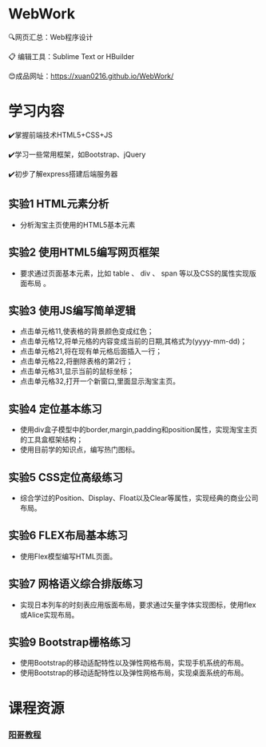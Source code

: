 # WebWork

🔍网页汇总：Web程序设计

:clipboard: 编辑工具：Sublime Text or HBuilder

😊成品网址：https://xuan0216.github.io/WebWork/



# 学习内容

✔️掌握前端技术HTML5+CSS+JS

✔️学习一些常用框架，如Bootstrap、jQuery

✔️初步了解express搭建后端服务器

## 实验1 HTML元素分析

- 分析淘宝主页使用的HTML5基本元素

## 实验2 使用HTML5编写网页框架

- 要求通过页面基本元素，比如 table 、 div 、 span 等以及CSS的属性实现版面布局 。

## 实验3 使用JS编写简单逻辑

- 点击单元格11,使表格的背景颜色变成红色；
- 点击单元格12,将单元格的内容变成当前的日期,其格式为(yyyy-mm-dd)；
- 点击单元格21,将在现有单元格后面插入一行；
- 点击单元格22,将删除表格的第2行；
- 点击单元格31,显示当前的鼠标坐标；
- 点击单元格32,打开一个新窗口,里面显示淘宝主页。

## 实验4 定位基本练习

- 使用div盒子模型中的border,margin,padding和position属性，实现淘宝主页的工具盒框架结构；
- 使用目前学的知识点，编写热门图标。

## 实验5 CSS定位高级练习

- 综合学过的Position、Display、Float以及Clear等属性，实现经典的商业公司布局。

## 实验6 FLEX布局基本练习

- 使用Flex模型编写HTML页面。

## 实验7 网格语义综合排版练习

- 实现日本列车的时刻表应用版面布局，要求通过矢量字体实现图标，使用flex或Alice实现布局。

## 实验9 Bootstrap栅格练习

- 使用Bootstrap的移动适配特性以及弹性网格布局，实现手机系统的布局。
- 使用Bootstrap的移动适配特性以及弹性网格布局，实现桌面系统的布局。



# 课程资源

### [阳哥教程](https://mooc1-2.chaoxing.com/mycourse/studentcourse?courseId=87155873&clazzid=748446&cpi=21707412&enc=b6888f578240152974283e01b368ffe4)
